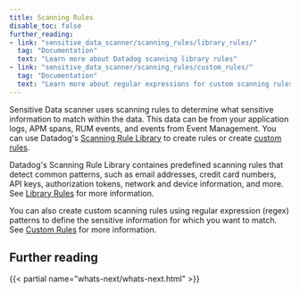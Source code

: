 ```yaml
---
title: Scanning Rules
disable_toc: false
further_reading:
- link: "sensitive_data_scanner/scanning_rules/library_rules/"
  tag: "Documentation"
  text: "Learn more about Datadog scanning library rules"
- link: "sensitive_data_scanner/scanning_rules/custom_rules/"
  tag: "Documentation"
  text: "Learn more about regular expressions for custom scanning rules"
---
```


Sensitive Data scanner uses scanning rules to determine what sensitive information to match within the data. This data can be from your application logs, APM spans, RUM events, and events from Event Management. You can use Datadog's [Scanning Rule Library][1] to create rules or create [custom rules][2].

Datadog's Scanning Rule Library containes predefined scanning rules that detect common patterns, such as email addresses, credit card numbers, API keys, authorization tokens, network and device information, and more. See [Library Rules][1] for more information.

You can also create custom scanning rules using regular expression (regex) patterns to define the sensitive information for which you want to match. See [Custom Rules][2] for more information.

## Further reading

{{< partial name="whats-next/whats-next.html" >}}

[1]: /sensitive_data_scanner/scanning_rules/library_rules/
[2]: /sensitive_data_scanner/scanning_rules/custom_rules/